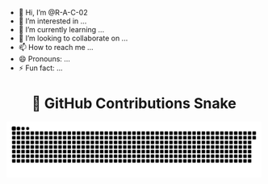 - 👋 Hi, I’m @R-A-C-02
- 👀 I’m interested in ...
- 🌱 I’m currently learning ...
- 💞️ I’m looking to collaborate on ...
- 📫 How to reach me ...
- 😄 Pronouns: ...
- ⚡ Fun fact: ...


<div align="center">
  
  # 🐍 **GitHub Contributions Snake**
  
  <picture>
    <source media="(prefers-color-scheme: dark)" srcset="https://raw.githubusercontent.com/R-A-C-02/R-A-C-02/output/github-snake-dark.svg" />
    <source media="(prefers-color-scheme: light)" srcset="https://raw.githubusercontent.com/R-A-C-02/R-A-C-02/output/github-snake.svg" />
    <img alt="github-snake" src="https://raw.githubusercontent.com/R-A-C-02/R-A-C-02/output/github-snake.svg" />
  </picture>
</div>



<!---
R-A-C-02/R-A-C-02 is a ✨ special ✨ repository because its `README.md` (this file) appears on your GitHub profile.
You can click the Preview link to take a look at your changes.
--->
